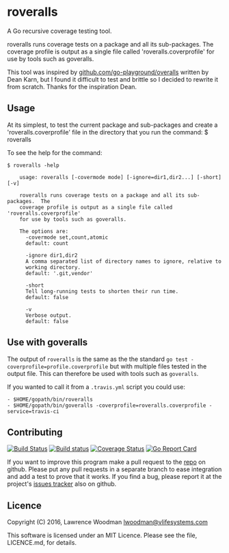 roveralls
=========
A Go recursive coverage testing tool.

roveralls runs coverage tests on a package and all its sub-packages.  The coverage profile is output as a single file called 'roveralls.coverprofile' for use by tools such as goveralls.

This tool was inspired by [github.com/go-playground/overalls](https://github.com/go-playground/overalls) written by Dean Karn, but I found it difficult to test and brittle so I decided to rewrite it from scratch.  Thanks for the inspiration Dean.

Usage
-----
At its simplest, to test the current package and sub-packages and create a 'roveralls.coverprofile' file in the directory that you run the command:
    $ roveralls

To see the help for the command:

    $ roveralls -help

        usage: roveralls [-covermode mode] [-ignore=dir1,dir2...] [-short] [-v]

        roveralls runs coverage tests on a package and all its sub-packages.  The
        coverage profile is output as a single file called 'roveralls.coverprofile'
        for use by tools such as goveralls.

        The options are:
          -covermode set,count,atomic
          default: count

          -ignore dir1,dir2
          A comma separated list of directory names to ignore, relative to
          working directory.
          default: '.git,vendor'

          -short
          Tell long-running tests to shorten their run time.
          default: false

          -v
          Verbose output.
          default: false


Use with goveralls
------------------
  The output of `roveralls` is the same as the the standard `go test -coverprofile=profile.coverprofile` but with multiple files tested in the output file.  This can therefore be used with tools such as `goveralls`.

If you wanted to call it from a `.travis.yml` script you could use:

    - $HOME/gopath/bin/roveralls
    - $HOME/gopath/bin/goveralls -coverprofile=roveralls.coverprofile -service=travis-ci

Contributing
------------

[![Build Status](https://travis-ci.org/LawrenceWoodman/roveralls.svg?branch=master)](https://travis-ci.org/LawrenceWoodman/roveralls)
[![Build status](https://ci.appveyor.com/api/projects/status/5dcyd6wgu7fxt538?svg=true)](https://ci.appveyor.com/project/LawrenceWoodman/roveralls)
[![Coverage Status](https://coveralls.io/repos/LawrenceWoodman/roveralls/badge.svg?branch=master)](https://coveralls.io/r/LawrenceWoodman/roveralls?branch=master)
[![Go Report Card](https://goreportcard.com/badge/github.com/LawrenceWoodman/roveralls)](https://goreportcard.com/report/github.com/LawrenceWoodman/roveralls)

If you want to improve this program make a pull request to the [repo](https://github.com/LawrenceWoodman/roveralls) on github.  Please put any pull requests in a separate branch to ease integration and add a test to prove that it works.  If you find a bug, please report it at the project's [issues tracker](https://github.com/LawrenceWoodman/roveralls/issues) also on github.


Licence
-------
Copyright (C) 2016, Lawrence Woodman <lwoodman@vlifesystems.com>

This software is licensed under an MIT Licence.  Please see the file, LICENCE.md, for details.
